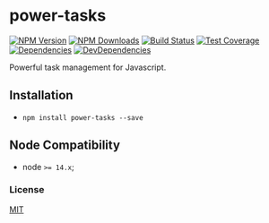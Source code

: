 # power-tasks

[![NPM Version][npm-image]][npm-url]
[![NPM Downloads][downloads-image]][downloads-url]
[![Build Status][ci-image]][ci-url]
[![Test Coverage][coveralls-image]][coveralls-url]
[![Dependencies][dependencies-image]][dependencies-url]
[![DevDependencies][devdependencies-image]][devdependencies-url]

Powerful task management for Javascript.

## Installation

- `npm install power-tasks --save`

## Node Compatibility

- node `>= 14.x`;

### License

[MIT](LICENSE)

[npm-image]: https://img.shields.io/npm/v/power-tasks.svg
[npm-url]: https://npmjs.org/package/power-tasks
[ci-image]: https://circleci.com/gh/panates/power-tasks/tree/main.svg?style=svg
[ci-url]: https://circleci.com/gh/panates/power-tasks/tree/main
[coveralls-image]: https://img.shields.io/coveralls/panates/power-tasks/master.svg
[coveralls-url]: https://coveralls.io/r/panates/power-tasks
[downloads-image]: https://img.shields.io/npm/dm/power-tasks.svg
[downloads-url]: https://npmjs.org/package/power-tasks
[gitter-image]: https://badges.gitter.im/panates/power-tasks.svg
[gitter-url]: https://gitter.im/panates/power-tasks?utm_source=badge&utm_medium=badge&utm_campaign=pr-badge&utm_content=badge
[dependencies-image]: https://david-dm.org/panates/power-tasks/status.svg
[dependencies-url]: https://david-dm.org/panates/power-tasks
[devdependencies-image]: https://david-dm.org/panates/power-tasks/dev-status.svg
[devdependencies-url]: https://david-dm.org/panates/power-tasks?type=dev
[quality-image]: http://npm.packagequality.com/shield/power-tasks.png
[quality-url]: http://packagequality.com/#?package=power-tasks
